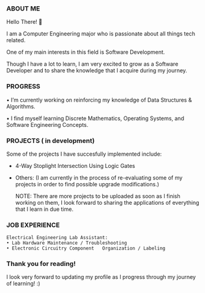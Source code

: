 ### ABOUT ME

 Hello There! 👋

 I am a Computer Engineering major who is passionate about all things tech related.

 One of my main interests in this field is Software Development.

 Though I have a lot to learn, I am very excited to grow as a Software Developer and to share the knowledge that I acquire during my journey.

### PROGRESS
 
 • I’m currently working on reinforcing my knowledge of Data Structures & Algorithms.
 
 • I find myself learning Discrete Mathematics, Operating Systems, and Software Engineering Concepts.

### PROJECTS ( in development)

 Some of the projects I have succesfully implemented include:
   - 4-Way Stoplight Intersection Using Logic Gates
   - Others: (I am currently in the process of re-evaluating some of my projects in order to find possible upgrade modifications.)

     NOTE: There are more projects to be uploaded as soon as I finish working on them, I look forward to sharing the applications of
           everything that I learn in due time.

     
### JOB EXPERIENCE
    Electrical Engineering Lab Assistant:
    • Lab Hardware Maintenance / Troubleshooting
    • Electronic Circuitry Component   Organization / Labeling

### Thank you for reading! 

I look very forward to updating my profile as I progress through my journey of learning! :) 
 


